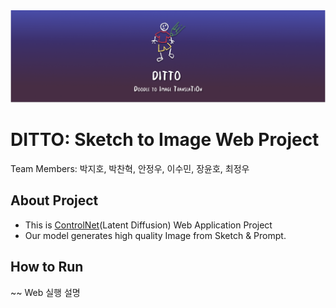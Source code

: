 <img src="https://github.com/devch1013/YAICON-Ditto/blob/main/imgs/DITTO.png" width = "900" >


# DITTO: Sketch to Image Web Project

Team Members: 박지호, 박찬혁, 안정우, 이수민, 장윤호, 최정우

## About Project

- This is [ControlNet](https://github.com/lllyasviel/ControlNet)(Latent Diffusion) Web Application Project
- Our model generates high quality Image from Sketch & Prompt.









## How to Run
~~ Web 실행 설명 

